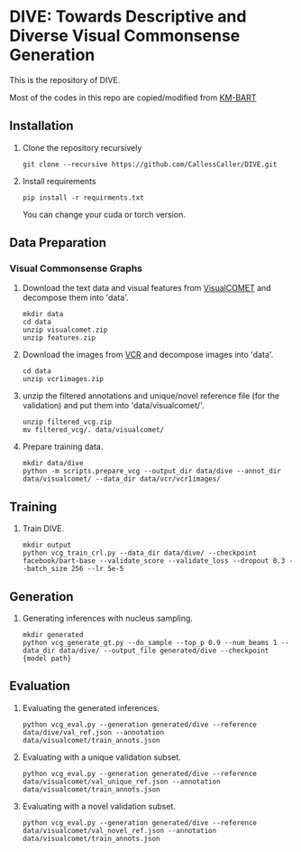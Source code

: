 # DIVE: Towards Descriptive and Diverse Visual Commonsense Generation
This is the repository of DIVE.

Most of the codes in this repo are copied/modified from [KM-BART](https://github.com/FomalhautB/KM-BART)


## Installation
1. Clone the repository recursively
    ```
    git clone --recursive https://github.com/CallessCaller/DIVE.git
    ```
2. Install requirements
    ```
    pip install -r requirments.txt
    ```
    You can change your cuda or torch version.

## Data Preparation

### Visual Commonsense Graphs
1. Download the text data and visual features from [VisualCOMET](https://visualcomet.xyz) and decompose them into 'data'.
    ```
    mkdir data
    cd data
    unzip visualcomet.zip
    unzip features.zip
    ```
2. Download the images from [VCR](https://visualcommonsense.com) and decompose images into 'data'.
    ```
    cd data
    unzip vcr1images.zip
    ```

3. unzip the filtered annotations and unique/novel reference file (for the validation) and put them into 'data/visualcomet/'.
    ```
    unzip filtered_vcg.zip
    mv filtered_vcg/. data/visualcomet/
    ```

4. Prepare training data.
    ```
    mkdir data/dive
    python -m scripts.prepare_vcg --output_dir data/dive --annot_dir data/visualcomet/ --data_dir data/vcr/vcr1images/
    ```

## Training
1. Train DIVE.
    ```
    mkdir output
    python vcg_train_crl.py --data_dir data/dive/ --checkpoint facebook/bart-base --validate_score --validate_loss --dropout 0.3 --batch_size 256 --lr 5e-5
    ```

## Generation
1. Generating inferences with nucleus sampling.
    ```
    mkdir generated
    python vcg_generate_gt.py --do_sample --top_p 0.9 --num_beams 1 --data_dir data/dive/ --output_file generated/dive --checkpoint {model path}
    ```

## Evaluation
1. Evaluating the generated inferences.
    ```
    python vcg_eval.py --generation generated/dive --reference data/dive/val_ref.json --annotation data/visualcomet/train_annots.json
    ```
2. Evaluating with a unique validation subset.
    ```
    python vcg_eval.py --generation generated/dive --reference data/visualcomet/val_unique_ref.json --annotation data/visualcomet/train_annots.json
    ```
3. Evaluating with a novel validation subset.
    ```
    python vcg_eval.py --generation generated/dive --reference data/visualcomet/val_novel_ref.json --annotation data/visualcomet/train_annots.json
    ```
